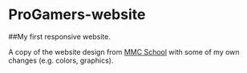 # ProGamers-website

##My first responsive website.

A copy of the website design from [MMC School](https://mmcschool.pl/) with some of my own changes (e.g. colors, graphics). 
